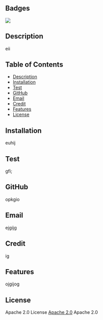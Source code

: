 ## Badges

  <img src="https://img.shields.io/badge/License-Apache%202.0-blue.svg">


## Description

eii

## Table of Contents

- [Description](#description)
- [Installation](#installation)
- [Test](#test)
- [GitHub](#github)
- [Email](#email)
- [Credit](#credit)
- [Features](#features)
- [License](#license)

## Installation

euhij

## Test

gfi;

## GitHub

opkgio

## Email

ejgijg

## Credit

ig

## Features

ojgijog

## License

Apache 2.0 License
[Apache 2.0](https://opensource.org/licenses/Apache-2.0)
Apache 2.0
